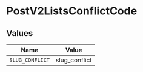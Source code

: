 # PostV2ListsConflictCode


## Values

| Name            | Value           |
| --------------- | --------------- |
| `SLUG_CONFLICT` | slug_conflict   |